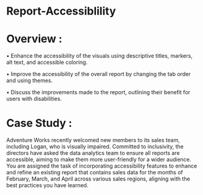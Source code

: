 # Report-Accessiblility

# Overview :

• Enhance the accessibility of the visuals using descriptive titles, markers, alt text, and accessible coloring.

• Improve the accessibility of the overall report by changing the tab order and using themes.

• Discuss the improvements made to the report, outlining their benefit for users with disabilities.

# Case Study : 

Adventure Works recently welcomed new members to its sales team, including Logan, who is visually impaired. Committed to inclusivity, the directors have asked the data analytics team to ensure all reports are accessible, aiming to make them 
more user-friendly for a wider audience. You are assigned the task of incorporating accessibility features to enhance and refine an existing report that contains sales data for the months of February, March, and April across various sales 
regions, aligning with the best practices you have learned.
